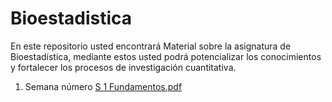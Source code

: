 # Bioestadistica
En este repositorio usted encontrará Material sobre la asignatura de Bioestadística, mediante estos usted podrá potencializar los conocimientos y fortalecer los procesos de investigación cuantitativa.


1. Semana número 
[S 1 Fundamentos.pdf](https://github.com/Hen1985/Bioestadistica/files/4103652/S.1.Fundamentos.pdf)


